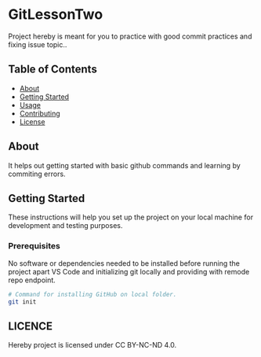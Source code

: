 # GitLessonTwo

Project hereby is meant for you to practice with good commit practices and fixing issue topic..

## Table of Contents

- [About](#about)
- [Getting Started](#getting-started)
- [Usage](#usage)
- [Contributing](#contributing)
- [License](#license)

## About

It helps out getting started with basic github commands and learning by commiting errors. 


## Getting Started

These instructions will help you set up the project on your local machine for development and testing purposes.

### Prerequisites

No software or dependencies needed to be installed before running the project apart VS Code and initializing git locally and providing with remode repo endpoint.

```bash
# Command for installing GitHub on local folder.
git init
```

## LICENCE

Hereby project is licensed under CC BY-NC-ND 4.0.
